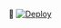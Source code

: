 🚀
[![Deploy](https://www.herokucdn.com/deploy/button.svg)](https://heroku.com/deploy?template=https://github.com/jesonpro/hashz)

</a>
